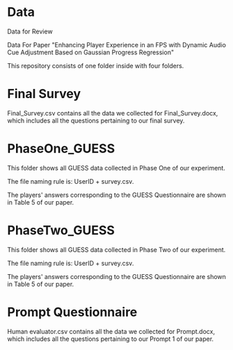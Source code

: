# Data
Data for Review

Data For Paper "Enhancing Player Experience in an FPS with Dynamic Audio Cue Adjustment Based on Gaussian Progress Regression"

This repository consists of one folder inside with four folders.

# Final Survey
Final_Survey.csv contains all the data we collected for Final_Survey.docx, which includes all the questions pertaining to our final survey.

# PhaseOne_GUESS
This folder shows all GUESS data collected in Phase One of our experiment. 

The file naming rule is: UserID + survey.csv.

The players' answers corresponding to the GUESS Questionnaire are shown in Table 5 of our paper.

# PhaseTwo_GUESS
This folder shows all GUESS data collected in Phase Two of our experiment. 

The file naming rule is: UserID + survey.csv.

The players' answers corresponding to the GUESS Questionnaire are shown in Table 5 of our paper.

# Prompt Questionnaire
Human evaluator.csv contains all the data we collected for Prompt.docx, which includes all the questions pertaining to our Prompt 1 of our paper.
